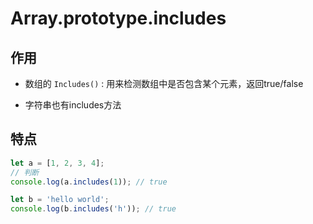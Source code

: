 # Array.prototype.includes


## 作用

- 数组的 `Includes()` : 用来检测数组中是否包含某个元素，返回true/false

- 字符串也有includes方法


## 特点

```js
let a = [1, 2, 3, 4];
// 判断
console.log(a.includes(1)); // true

let b = 'hello world';
console.log(b.includes('h')); // true
```


